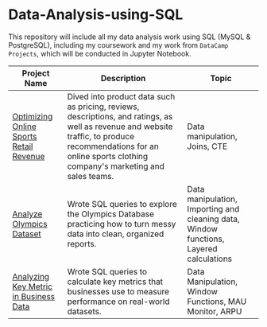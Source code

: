 # Data-Analysis-using-SQL

This repository will include all my data analysis work using SQL (MySQL & PostgreSQL), including my coursework and my work from <code>DataCamp Projects</code>, which will be conducted in Jupyter Notebook.

Project Name  | Description   |  Topic
------------- | ------------- | ------------------
[Optimizing Online Sports Retail Revenue](https://github.com/roxanaishere/Data-Analysis-using-SQL/tree/main/Optimizing%20Online%20Sports%20Retail%20Revenue) | Dived into product data such as pricing, reviews, descriptions, and ratings, as well as revenue and website traffic, to produce recommendations for an online sports clothing company's marketing and sales teams. | Data manipulation, Joins, CTE
[Analyze Olympics Dataset](https://github.com/roxanaishere/Data-Analysis-using-SQL/tree/main/Olympics%20Data%20Analysis)  | Wrote SQL queries to explore the Olympics Database practicing how to turn messy data into clean, organized reports. | Data manipulation, Importing and cleaning data, Window functions, Layered calculations
[Analyzing Key Metric in Business Data](https://github.com/roxanaishere/Data-Analysis-using-SQL/blob/main/Analyzing%20Key%20Metric%20in%20Business%20Data.sql) | Wrote SQL queries to calculate key metrics that businesses use to measure performance on real-world datasets. | Data Manipulation, Window Functions, MAU Monitor, ARPU
